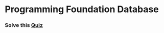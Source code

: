 # Programming Foundation Database

### Solve this [Quiz](https://docs.google.com/forms/d/e/1FAIpQLSeziDKK22d8wDAbZ91X8ghFxFT1zTEWViCmVajWiuoNTCfMmA/viewscore?viewscore=AE0zAgBCgdLybWzTlF1qFj8n_Qt-2vnw-jYsU7jnUBdt3q6yRZvbzZc6SWgNFwH8nQsk-80)
